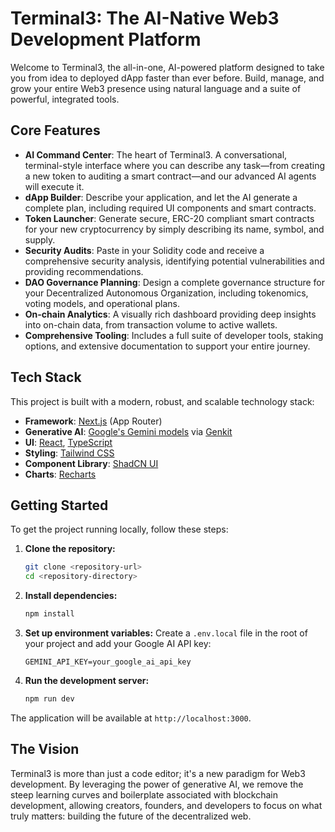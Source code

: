# Terminal3: The AI-Native Web3 Development Platform

Welcome to Terminal3, the all-in-one, AI-powered platform designed to take you from idea to deployed dApp faster than ever before. Build, manage, and grow your entire Web3 presence using natural language and a suite of powerful, integrated tools.

## Core Features

- **AI Command Center**: The heart of Terminal3. A conversational, terminal-style interface where you can describe any task—from creating a new token to auditing a smart contract—and our advanced AI agents will execute it.
- **dApp Builder**: Describe your application, and let the AI generate a complete plan, including required UI components and smart contracts.
- **Token Launcher**: Generate secure, ERC-20 compliant smart contracts for your new cryptocurrency by simply describing its name, symbol, and supply.
- **Security Audits**: Paste in your Solidity code and receive a comprehensive security analysis, identifying potential vulnerabilities and providing recommendations.
- **DAO Governance Planning**: Design a complete governance structure for your Decentralized Autonomous Organization, including tokenomics, voting models, and operational plans.
- **On-chain Analytics**: A visually rich dashboard providing deep insights into on-chain data, from transaction volume to active wallets.
- **Comprehensive Tooling**: Includes a full suite of developer tools, staking options, and extensive documentation to support your entire journey.

## Tech Stack

This project is built with a modern, robust, and scalable technology stack:

- **Framework**: [Next.js](httpss://nextjs.org/) (App Router)
- **Generative AI**: [Google's Gemini models](httpss://ai.google.dev/) via [Genkit](httpss://firebase.google.com/docs/genkit)
- **UI**: [React](httpss://react.dev/), [TypeScript](httpss://www.typescriptlang.org/)
- **Styling**: [Tailwind CSS](httpss://tailwindcss.com/)
- **Component Library**: [ShadCN UI](httpss://ui.shadcn.com/)
- **Charts**: [Recharts](httpss://recharts.org/)

## Getting Started

To get the project running locally, follow these steps:

1.  **Clone the repository:**
    ```bash
    git clone <repository-url>
    cd <repository-directory>
    ```

2.  **Install dependencies:**
    ```bash
    npm install
    ```

3.  **Set up environment variables:**
    Create a `.env.local` file in the root of your project and add your Google AI API key:
    ```
    GEMINI_API_KEY=your_google_ai_api_key
    ```

4.  **Run the development server:**
    ```bash
    npm run dev
    ```

The application will be available at `http://localhost:3000`.

## The Vision

Terminal3 is more than just a code editor; it's a new paradigm for Web3 development. By leveraging the power of generative AI, we remove the steep learning curves and boilerplate associated with blockchain development, allowing creators, founders, and developers to focus on what truly matters: building the future of the decentralized web.

